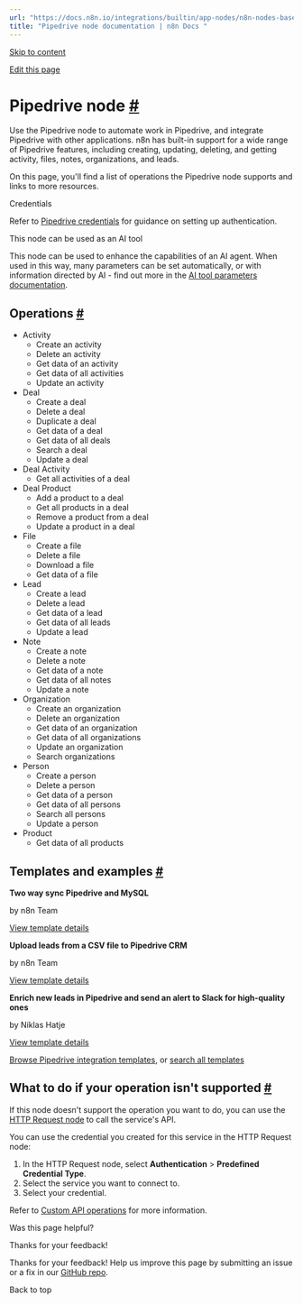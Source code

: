 ```yaml
---
url: "https://docs.n8n.io/integrations/builtin/app-nodes/n8n-nodes-base.pipedrive/"
title: "Pipedrive node documentation | n8n Docs "
---
```


[Skip to content](https://docs.n8n.io/integrations/builtin/app-nodes/n8n-nodes-base.pipedrive/#pipedrive-node)

[Edit this page](https://github.com/n8n-io/n8n-docs/edit/main/docs/integrations/builtin/app-nodes/n8n-nodes-base.pipedrive.md "Edit this page")

# Pipedrive node [\#](https://docs.n8n.io/integrations/builtin/app-nodes/n8n-nodes-base.pipedrive/\#pipedrive-node "Permanent link")

Use the Pipedrive node to automate work in Pipedrive, and integrate Pipedrive with other applications. n8n has built-in support for a wide range of Pipedrive features, including creating, updating, deleting, and getting activity, files, notes, organizations, and leads.

On this page, you'll find a list of operations the Pipedrive node supports and links to more resources.

Credentials

Refer to [Pipedrive credentials](https://docs.n8n.io/integrations/builtin/credentials/pipedrive/) for guidance on setting up authentication.

This node can be used as an AI tool

This node can be used to enhance the capabilities of an AI agent. When used in this way, many parameters can be set automatically, or with information directed by AI - find out more in the [AI tool parameters documentation](https://docs.n8n.io/advanced-ai/examples/using-the-fromai-function/).

## Operations [\#](https://docs.n8n.io/integrations/builtin/app-nodes/n8n-nodes-base.pipedrive/\#operations "Permanent link")

- Activity
  - Create an activity
  - Delete an activity
  - Get data of an activity
  - Get data of all activities
  - Update an activity
- Deal
  - Create a deal
  - Delete a deal
  - Duplicate a deal
  - Get data of a deal
  - Get data of all deals
  - Search a deal
  - Update a deal
- Deal Activity
  - Get all activities of a deal
- Deal Product
  - Add a product to a deal
  - Get all products in a deal
  - Remove a product from a deal
  - Update a product in a deal
- File
  - Create a file
  - Delete a file
  - Download a file
  - Get data of a file
- Lead
  - Create a lead
  - Delete a lead
  - Get data of a lead
  - Get data of all leads
  - Update a lead
- Note
  - Create a note
  - Delete a note
  - Get data of a note
  - Get data of all notes
  - Update a note
- Organization
  - Create an organization
  - Delete an organization
  - Get data of an organization
  - Get data of all organizations
  - Update an organization
  - Search organizations
- Person
  - Create a person
  - Delete a person
  - Get data of a person
  - Get data of all persons
  - Search all persons
  - Update a person
- Product
  - Get data of all products

## Templates and examples [\#](https://docs.n8n.io/integrations/builtin/app-nodes/n8n-nodes-base.pipedrive/\#templates-and-examples "Permanent link")

**Two way sync Pipedrive and MySQL**

by n8n Team

[View template details](https://n8n.io/workflows/1822-two-way-sync-pipedrive-and-mysql/)

**Upload leads from a CSV file to Pipedrive CRM**

by n8n Team

[View template details](https://n8n.io/workflows/1787-upload-leads-from-a-csv-file-to-pipedrive-crm/)

**Enrich new leads in Pipedrive and send an alert to Slack for high-quality ones**

by Niklas Hatje

[View template details](https://n8n.io/workflows/2135-enrich-new-leads-in-pipedrive-and-send-an-alert-to-slack-for-high-quality-ones/)

[Browse Pipedrive integration templates](https://n8n.io/integrations/pipedrive/), or [search all templates](https://n8n.io/workflows/)

## What to do if your operation isn't supported [\#](https://docs.n8n.io/integrations/builtin/app-nodes/n8n-nodes-base.pipedrive/\#what-to-do-if-your-operation-isnt-supported "Permanent link")

If this node doesn't support the operation you want to do, you can use the [HTTP Request node](https://docs.n8n.io/integrations/builtin/core-nodes/n8n-nodes-base.httprequest/) to call the service's API.

You can use the credential you created for this service in the HTTP Request node:

1. In the HTTP Request node, select **Authentication** \> **Predefined Credential Type**.
2. Select the service you want to connect to.
3. Select your credential.

Refer to [Custom API operations](https://docs.n8n.io/integrations/custom-operations/) for more information.

Was this page helpful?






Thanks for your feedback!






Thanks for your feedback! Help us improve this page by submitting an issue or a fix in our [GitHub repo](https://github.com/n8n-io/n8n-docs).


Back to top